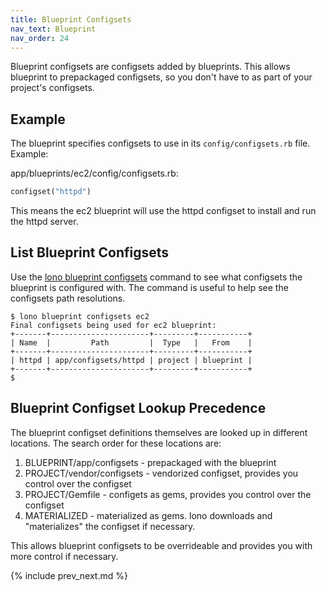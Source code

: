 ```yaml
---
title: Blueprint Configsets
nav_text: Blueprint
nav_order: 24
---
```


Blueprint configsets are configsets added by blueprints. This allows blueprint to prepackaged configsets, so you don't have to as part of your project's configsets.

## Example

The blueprint specifies configsets to use in its `config/configsets.rb` file. Example:

app/blueprints/ec2/config/configsets.rb:

```ruby
configset("httpd")
```

This means the ec2 blueprint will use the httpd configset to install and run the httpd server.

## List Blueprint Configsets

Use the [lono blueprint configsets](/reference/lono-blueprint-configsets/) command to see what configsets the blueprint is configured with.  The command is useful to help see the configsets path resolutions.

    $ lono blueprint configsets ec2
    Final configsets being used for ec2 blueprint:
    +-------+----------------------+---------+-----------+
    | Name  |         Path         |  Type   |   From    |
    +-------+----------------------+---------+-----------+
    | httpd | app/configsets/httpd | project | blueprint |
    +-------+----------------------+---------+-----------+
    $

## Blueprint Configset Lookup Precedence

The blueprint configset definitions themselves are looked up in different locations. The search order for these locations are:

1. BLUEPRINT/app/configsets - prepackaged with the blueprint
2. PROJECT/vendor/configsets - vendorized configset, provides you control over the configset
3. PROJECT/Gemfile - configets as gems, provides you control over the configset
4. MATERIALIZED - materialized as gems. lono downloads and "materializes" the configset if necessary.

This allows blueprint configsets to be overrideable and provides you with more control if necessary.

{% include prev_next.md %}
